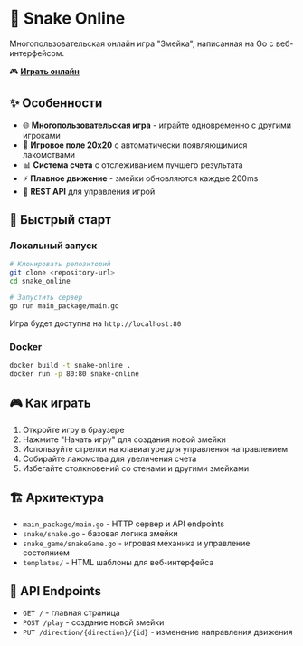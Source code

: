 # 🐍 Snake Online

Многопользовательская онлайн игра "Змейка", написанная на Go с веб-интерфейсом.

🎮 **[Играть онлайн](http://147.45.210.217/)**

## ✨ Особенности

- 🌐 **Многопользовательская игра** - играйте одновременно с другими игроками
- 🎯 **Игровое поле 20x20** с автоматически появляющимися лакомствами
- 📊 **Система счета** с отслеживанием лучшего результата
- ⚡ **Плавное движение** - змейки обновляются каждые 200ms
- 🔄 **REST API** для управления игрой

## 🚀 Быстрый старт

### Локальный запуск

```bash
# Клонировать репозиторий
git clone <repository-url>
cd snake_online

# Запустить сервер
go run main_package/main.go
```

Игра будет доступна на `http://localhost:80`

### Docker

```bash
docker build -t snake-online .
docker run -p 80:80 snake-online
```

## 🎮 Как играть

1. Откройте игру в браузере
2. Нажмите "Начать игру" для создания новой змейки
3. Используйте стрелки на клавиатуре для управления направлением
4. Собирайте лакомства для увеличения счета
5. Избегайте столкновений со стенами и другими змейками

## 🏗️ Архитектура

- `main_package/main.go` - HTTP сервер и API endpoints
- `snake/snake.go` - базовая логика змейки
- `snake_game/snakeGame.go` - игровая механика и управление состоянием
- `templates/` - HTML шаблоны для веб-интерфейса

## 📡 API Endpoints

- `GET /` - главная страница
- `POST /play` - создание новой змейки
- `PUT /direction/{direction}/{id}` - изменение направления движения
